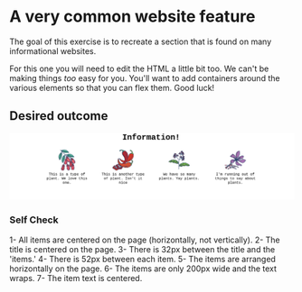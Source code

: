 # A very common website feature

The goal of this exercise is to recreate a section that is found on many informational websites.

For this one you will need to edit the HTML a little bit too. We can't be making things _too_ easy for you. You'll want to add containers around the various elements so that you can flex them. Good luck!

## Desired outcome

![desired outcome](./desired-outcome.png)

### Self Check

1- All items are centered on the page (horizontally, not vertically).
2- The title is centered on the page.
3- There is 32px between the title and the 'items.'
4- There is 52px between each item.
5- The items are arranged horizontally on the page.
6- The items are only 200px wide and the text wraps.
7- The item text is centered.
